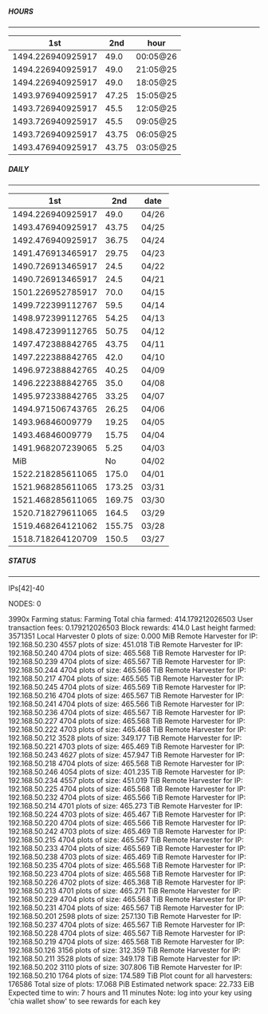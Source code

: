 ##### HOURS
-------

| 1st | 2nd | hour |
|---|----|-----|
|1494.226940925917 | 49.0 | 00:05@26 |
|1494.226940925917 | 49.0 | 21:05@25 |
|1494.226940925917 | 49.0 | 18:05@25 |
|1493.976940925917 | 47.25 | 15:05@25 |
|1493.726940925917 | 45.5 | 12:05@25 |
|1493.726940925917 | 45.5 | 09:05@25 |
|1493.726940925917 | 43.75 | 06:05@25 |
|1493.476940925917 | 43.75 | 03:05@25 |

##### DAILY
-------

| 1st | 2nd | date |
|---|----|-----|
|1494.226940925917 | 49.0 | 04/26 |
|1493.476940925917 | 43.75 | 04/25 |
|1492.476940925917 | 36.75 | 04/24 |
|1491.476913465917 | 29.75 | 04/23 |
|1490.726913465917 | 24.5 | 04/22 |
|1490.726913465917 | 24.5 | 04/21 |
|1501.226952785917 | 70.0 | 04/15 |
|1499.722399112767 | 59.5 | 04/14 |
|1498.972399112765 | 54.25 | 04/13 |
|1498.472399112765 | 50.75 | 04/12 |
|1497.472388842765 | 43.75 | 04/11 |
|1497.222388842765 | 42.0 | 04/10 |
|1496.972388842765 | 40.25 | 04/09 |
|1496.222388842765 | 35.0 | 04/08 |
|1495.972338842765 | 33.25 | 04/07 |
|1494.971506743765 | 26.25 | 04/06 |
|1493.96846009779 | 19.25 | 04/05 |
|1493.46846009779 | 15.75 | 04/04 |
|1491.968207239065 | 5.25 | 04/03 |
|MiB | No | 04/02 |
|1522.218285611065 | 175.0 | 04/01 |
|1521.968285611065 | 173.25 | 03/31 |
|1521.468285611065 | 169.75 | 03/30 |
|1520.718279611065 | 164.5 | 03/29 |
|1519.468264121062 | 155.75 | 03/28 |
|1518.718264120709 | 150.5 | 03/27 |


##### STATUS
-------

IPs[42]-40

NODES: 0


3990x
Farming status: Farming
Total chia farmed: 414.179212026503
User transaction fees: 0.179212026503
Block rewards: 414.0
Last height farmed: 3571351
Local Harvester
   0 plots of size: 0.000 MiB
Remote Harvester for IP: 192.168.50.230
   4557 plots of size: 451.018 TiB
Remote Harvester for IP: 192.168.50.240
   4704 plots of size: 465.568 TiB
Remote Harvester for IP: 192.168.50.239
   4704 plots of size: 465.567 TiB
Remote Harvester for IP: 192.168.50.244
   4704 plots of size: 465.566 TiB
Remote Harvester for IP: 192.168.50.217
   4704 plots of size: 465.565 TiB
Remote Harvester for IP: 192.168.50.245
   4704 plots of size: 465.569 TiB
Remote Harvester for IP: 192.168.50.216
   4704 plots of size: 465.567 TiB
Remote Harvester for IP: 192.168.50.241
   4704 plots of size: 465.566 TiB
Remote Harvester for IP: 192.168.50.236
   4704 plots of size: 465.567 TiB
Remote Harvester for IP: 192.168.50.227
   4704 plots of size: 465.568 TiB
Remote Harvester for IP: 192.168.50.222
   4703 plots of size: 465.468 TiB
Remote Harvester for IP: 192.168.50.212
   3528 plots of size: 349.177 TiB
Remote Harvester for IP: 192.168.50.221
   4703 plots of size: 465.469 TiB
Remote Harvester for IP: 192.168.50.243
   4627 plots of size: 457.947 TiB
Remote Harvester for IP: 192.168.50.218
   4704 plots of size: 465.568 TiB
Remote Harvester for IP: 192.168.50.246
   4054 plots of size: 401.235 TiB
Remote Harvester for IP: 192.168.50.234
   4557 plots of size: 451.019 TiB
Remote Harvester for IP: 192.168.50.225
   4704 plots of size: 465.568 TiB
Remote Harvester for IP: 192.168.50.232
   4704 plots of size: 465.566 TiB
Remote Harvester for IP: 192.168.50.214
   4701 plots of size: 465.273 TiB
Remote Harvester for IP: 192.168.50.224
   4703 plots of size: 465.467 TiB
Remote Harvester for IP: 192.168.50.220
   4704 plots of size: 465.566 TiB
Remote Harvester for IP: 192.168.50.242
   4703 plots of size: 465.469 TiB
Remote Harvester for IP: 192.168.50.215
   4704 plots of size: 465.567 TiB
Remote Harvester for IP: 192.168.50.233
   4704 plots of size: 465.569 TiB
Remote Harvester for IP: 192.168.50.238
   4703 plots of size: 465.469 TiB
Remote Harvester for IP: 192.168.50.235
   4704 plots of size: 465.568 TiB
Remote Harvester for IP: 192.168.50.223
   4704 plots of size: 465.568 TiB
Remote Harvester for IP: 192.168.50.226
   4702 plots of size: 465.368 TiB
Remote Harvester for IP: 192.168.50.213
   4701 plots of size: 465.271 TiB
Remote Harvester for IP: 192.168.50.229
   4704 plots of size: 465.568 TiB
Remote Harvester for IP: 192.168.50.231
   4704 plots of size: 465.567 TiB
Remote Harvester for IP: 192.168.50.201
   2598 plots of size: 257.130 TiB
Remote Harvester for IP: 192.168.50.237
   4704 plots of size: 465.567 TiB
Remote Harvester for IP: 192.168.50.228
   4704 plots of size: 465.567 TiB
Remote Harvester for IP: 192.168.50.219
   4704 plots of size: 465.568 TiB
Remote Harvester for IP: 192.168.50.126
   3156 plots of size: 312.359 TiB
Remote Harvester for IP: 192.168.50.211
   3528 plots of size: 349.178 TiB
Remote Harvester for IP: 192.168.50.202
   3110 plots of size: 307.806 TiB
Remote Harvester for IP: 192.168.50.210
   1764 plots of size: 174.589 TiB
Plot count for all harvesters: 176586
Total size of plots: 17.068 PiB
Estimated network space: 22.733 EiB
Expected time to win: 7 hours and 11 minutes
Note: log into your key using 'chia wallet show' to see rewards for each key
